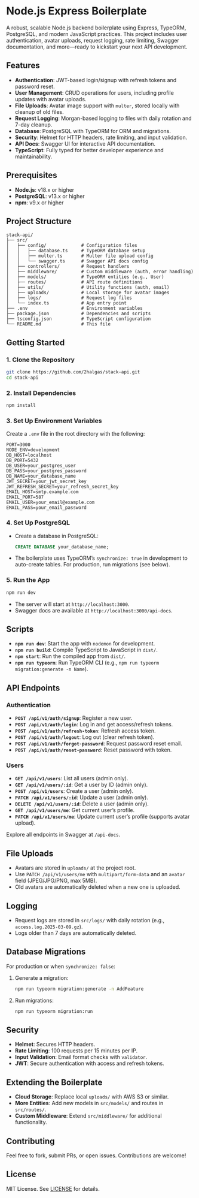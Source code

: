 # Node.js Express Boilerplate

A robust, scalable Node.js backend boilerplate using Express, TypeORM, PostgreSQL, and modern JavaScript practices. This project includes user authentication, avatar uploads, request logging, rate limiting, Swagger documentation, and more—ready to kickstart your next API development.

## Features

- **Authentication**: JWT-based login/signup with refresh tokens and password reset.
- **User Management**: CRUD operations for users, including profile updates with avatar uploads.
- **File Uploads**: Avatar image support with `multer`, stored locally with cleanup of old files.
- **Request Logging**: Morgan-based logging to files with daily rotation and 7-day cleanup.
- **Database**: PostgreSQL with TypeORM for ORM and migrations.
- **Security**: Helmet for HTTP headers, rate limiting, and input validation.
- **API Docs**: Swagger UI for interactive API documentation.
- **TypeScript**: Fully typed for better developer experience and maintainability.

## Prerequisites

- **Node.js**: v18.x or higher
- **PostgreSQL**: v13.x or higher
- **npm**: v9.x or higher

## Project Structure

```
stack-api/
├── src/
│   ├── config/             # Configuration files
│   │   ├── database.ts     # TypeORM database setup
│   │   ├── multer.ts       # Multer file upload config
│   │   └── swagger.ts      # Swagger API docs config
│   ├── controllers/        # Request handlers
│   ├── middleware/         # Custom middleware (auth, error handling)
│   ├── models/             # TypeORM entities (e.g., User)
│   ├── routes/             # API route definitions
│   ├── utils/              # Utility functions (auth, email)
│   ├── uploads/            # Local storage for avatar images
│   ├── logs/               # Request log files
│   └── index.ts            # App entry point
├── .env                    # Environment variables
├── package.json            # Dependencies and scripts
├── tsconfig.json           # TypeScript configuration
└── README.md               # This file
```

## Getting Started

### 1. Clone the Repository

```bash
git clone https://github.com/2halgas/stack-api.git
cd stack-api
```

### 2. Install Dependencies

```bash
npm install
```

### 3. Set Up Environment Variables

Create a `.env` file in the root directory with the following:

```
PORT=3000
NODE_ENV=development
DB_HOST=localhost
DB_PORT=5432
DB_USER=your_postgres_user
DB_PASS=your_postgres_password
DB_NAME=your_database_name
JWT_SECRET=your_jwt_secret_key
JWT_REFRESH_SECRET=your_refresh_secret_key
EMAIL_HOST=smtp.example.com
EMAIL_PORT=587
EMAIL_USER=your_email@example.com
EMAIL_PASS=your_email_password
```

### 4. Set Up PostgreSQL

- Create a database in PostgreSQL:
  ```sql
  CREATE DATABASE your_database_name;
  ```
- The boilerplate uses TypeORM’s `synchronize: true` in development to auto-create tables. For production, run migrations (see below).

### 5. Run the App

```bash
npm run dev
```

- The server will start at `http://localhost:3000`.
- Swagger docs are available at `http://localhost:3000/api-docs`.

## Scripts

- **`npm run dev`**: Start the app with `nodemon` for development.
- **`npm run build`**: Compile TypeScript to JavaScript in `dist/`.
- **`npm start`**: Run the compiled app from `dist/`.
- **`npm run typeorm`**: Run TypeORM CLI (e.g., `npm run typeorm migration:generate -n Name`).

## API Endpoints

### Authentication

- **`POST /api/v1/auth/signup`**: Register a new user.
- **`POST /api/v1/auth/login`**: Log in and get access/refresh tokens.
- **`POST /api/v1/auth/refresh-token`**: Refresh access token.
- **`POST /api/v1/auth/logout`**: Log out (clear refresh token).
- **`POST /api/v1/auth/forgot-password`**: Request password reset email.
- **`POST /api/v1/auth/reset-password`**: Reset password with token.

### Users

- **`GET /api/v1/users`**: List all users (admin only).
- **`GET /api/v1/users/:id`**: Get a user by ID (admin only).
- **`POST /api/v1/users`**: Create a user (admin only).
- **`PATCH /api/v1/users/:id`**: Update a user (admin only).
- **`DELETE /api/v1/users/:id`**: Delete a user (admin only).
- **`GET /api/v1/users/me`**: Get current user’s profile.
- **`PATCH /api/v1/users/me`**: Update current user’s profile (supports avatar upload).

Explore all endpoints in Swagger at `/api-docs`.

## File Uploads

- Avatars are stored in `uploads/` at the project root.
- Use `PATCH /api/v1/users/me` with `multipart/form-data` and an `avatar` field (JPEG/JPG/PNG, max 5MB).
- Old avatars are automatically deleted when a new one is uploaded.

## Logging

- Request logs are stored in `src/logs/` with daily rotation (e.g., `access.log.2025-03-09.gz`).
- Logs older than 7 days are automatically deleted.

## Database Migrations

For production or when `synchronize: false`:

1. Generate a migration:
   ```bash
   npm run typeorm migration:generate -n AddFeature
   ```
2. Run migrations:
   ```bash
   npm run typeorm migration:run
   ```

## Security

- **Helmet**: Secures HTTP headers.
- **Rate Limiting**: 100 requests per 15 minutes per IP.
- **Input Validation**: Email format checks with `validator`.
- **JWT**: Secure authentication with access and refresh tokens.

## Extending the Boilerplate

- **Cloud Storage**: Replace local `uploads/` with AWS S3 or similar.
- **More Entities**: Add new models in `src/models/` and routes in `src/routes/`.
- **Custom Middleware**: Extend `src/middleware/` for additional functionality.

## Contributing

Feel free to fork, submit PRs, or open issues. Contributions are welcome!

## License

MIT License. See [LICENSE](LICENSE) for details.
